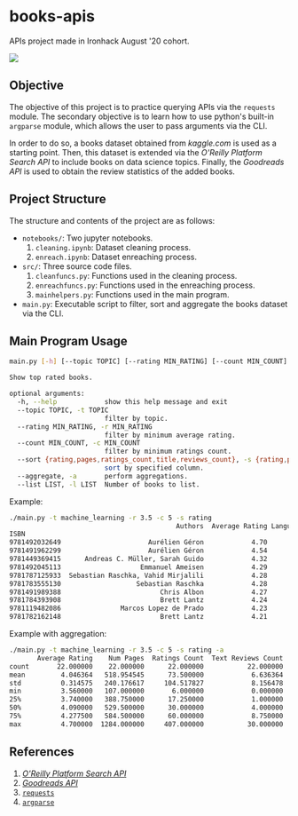 # books-apis
APIs project made in Ironhack August '20 cohort.

![](https://openmindapp.wpengine.com/wp-content/uploads/2017/11/library-cropped.jpg)

## Objective
The objective of this project is to practice querying APIs via the `requests` module. The secondary objective is to learn how to use python's built-in `argparse` module, which allows the user to pass arguments via the CLI.

In order to do so, a books dataset obtained from *kaggle.com* is used as a starting point. Then, this dataset is extended via the *O'Reilly Platform Search API* to include books on data science topics. Finally, the *Goodreads API* is used to obtain the review statistics of the added books.

## Project Structure
The structure and contents of the project are as follows:
- `notebooks/`: Two jupyter notebooks.
  1. `cleaning.ipynb`: Dataset cleaning process.
  2. `enreach.ipynb`: Dataset enreaching process.
- `src/`: Three source code files.
  1. `cleanfuncs.py`: Functions used in the cleaning process.
  2. `enreachfuncs.py`: Functions used in the enreaching process.
  3. `mainhelpers.py`: Functions used in the main program.
- `main.py`: Executable script to filter, sort and aggregate the books dataset via the CLI.

## Main Program Usage
```bash
main.py [-h] [--topic TOPIC] [--rating MIN_RATING] [--count MIN_COUNT] [--sort {rating,pages,ratings_count,title,reviews_count}] [--aggregate] [--list LIST]

Show top rated books.

optional arguments:
  -h, --help            show this help message and exit
  --topic TOPIC, -t TOPIC
                        filter by topic.
  --rating MIN_RATING, -r MIN_RATING
                        filter by minimum average rating.
  --count MIN_COUNT, -c MIN_COUNT
                        filter by minimum ratings count.
  --sort {rating,pages,ratings_count,title,reviews_count}, -s {rating,pages,ratings_count,title,reviews_count}
                        sort by specified column.
  --aggregate, -a       perform aggregations.
  --list LIST, -l LIST  Number of books to list.
  ```
Example:
```bash
./main.py -t machine_learning -r 3.5 -c 5 -s rating
                                          Authors  Average Rating Language Code  Num Pages  Ratings Count  Text Reviews Count                                              Title
ISBN                                                                                                                                                                            
9781492032649                      Aurélien Géron            4.70           eng       1284             17                   0  Hands-On Machine Learning with Scikit-Learn, K...
9781491962299                      Aurélien Géron            4.54           eng        841            240                   8  Hands-On Machine Learning with Scikit-Learn an...
9781449369415      Andreas C. Müller, Sarah Guido            4.32           eng        549            238                  30       Introduction to Machine Learning with Python
9781492045113                    Emmanuel Ameisen            4.29           eng        359             24                   4     Building Machine Learning Powered Applications
9781787125933  Sebastian Raschka, Vahid Mirjalili            4.28           eng        794             35                   2                            Python Machine Learning
9781783555130                   Sebastian Raschka            4.28           eng        565            407                  26                            Python Machine Learning
9781491989388                         Chris Albon            4.27           eng        383             39                   6              Machine Learning with Python Cookbook
9781784393908                         Brett Lantz            4.24           eng        602             25                   0           Machine Learning with R - Second Edition
9781119482086               Marcos Lopez de Prado            4.23           eng        537             30                   4             Advances in Financial Machine Learning
9781782162148                         Brett Lantz            4.21           eng        537             18                   1                            Machine Learning with R
```

Example with aggregation:
```bash
./main.py -t machine_learning -r 3.5 -c 5 -s rating -a
       Average Rating    Num Pages  Ratings Count  Text Reviews Count
count       22.000000    22.000000      22.000000           22.000000
mean         4.046364   518.954545      73.500000            6.636364
std          0.314575   240.176617     104.517827            8.156478
min          3.560000   107.000000       6.000000            0.000000
25%          3.740000   388.750000      17.250000            1.000000
50%          4.090000   529.500000      30.000000            4.000000
75%          4.277500   584.500000      60.000000            8.750000
max          4.700000  1284.000000     407.000000           30.000000
```

## References
1. [*O'Reilly Platform Search API*](https://www.oreilly.com/online-learning/integration-docs/search.html)
2. [*Goodreads API*](https://www.goodreads.com/api)
3. [`requests`](https://requests.readthedocs.io/en/master/)
4. [`argparse`](https://docs.python.org/3/library/argparse.html)
